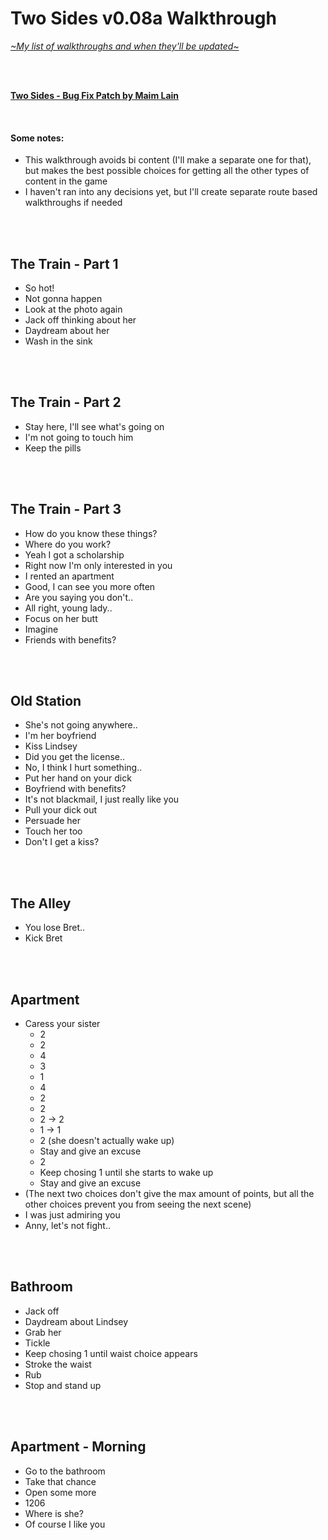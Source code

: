 # Two Sides v0.08a Walkthrough 
[*\~My list of walkthroughs and when they'll be updated\~*](https://www.patreon.com/maimlain)

<br>
<br>

[**Two Sides - Bug Fix Patch by Maim Lain**](https://github.com/maim-lain/twosides/blob/master/bugfixes.md)

<br>

#### Some notes:
- This walkthrough avoids bi content (I'll make a separate one for that), but makes the best possible choices for getting all the other types of content in the game
- I haven't ran into any decisions yet, but I'll create separate route based walkthroughs if needed

<br>
<br>

## The Train - Part 1
- So hot!
- Not gonna happen
- Look at the photo again
- Jack off thinking about her
- Daydream about her
- Wash in the sink

<br>
<br>

## The Train - Part 2
- Stay here, I'll see what's going on
- I'm not going to touch him
- Keep the pills

<br>
<br>

## The Train - Part 3
- How do you know these things?
- Where do you work?
- Yeah I got a scholarship
- Right now I'm only interested in you
- I rented an apartment
- Good, I can see you more often
- Are you saying you don't..
- All right, young lady..
- Focus on her butt
- Imagine
- Friends with benefits?

<br>
<br>

## Old Station
- She's not going anywhere..
- I'm her boyfriend
- Kiss Lindsey
- Did you get the license..
- No, I think I hurt something..
- Put her hand on your dick
- Boyfriend with benefits?
- It's not blackmail, I just really like you
- Pull your dick out
- Persuade her
- Touch her too
- Don't I get a kiss?

<br>
<br>

## The Alley
- You lose Bret..
- Kick Bret

<br>
<br>

## Apartment
- Caress your sister
    - 2
    - 2
    - 4
    - 3
    - 1
    - 4
    - 2
    - 2
    - 2 -> 2
    - 1 -> 1
    - 2 (she doesn't actually wake up)
    - Stay and give an excuse
    - 2
    - Keep chosing 1 until she starts to wake up
    - Stay and give an excuse
- (The next two choices don't give the max amount of points, but all the other choices prevent you from seeing the next scene)
- I was just admiring you
- Anny, let's not fight..

<br>
<br>

## Bathroom
- Jack off
- Daydream about Lindsey
- Grab her
- Tickle
- Keep chosing 1 until waist choice appears
- Stroke the waist
- Rub
- Stop and stand up

<br>
<br>

## Apartment - Morning
- Go to the bathroom
- Take that chance
- Open some more
- 1206
- Where is she?
- Of course I like you

<!---

fail:

"<Anny> You're right, these things happen and I'm grateful you're here to protect me,"
  
"Sorry, my brother, I swear I was just scared, it's been a long time since we've seen each other!",
  
"Well, I think over time we'll get used to it,"
"<Anny> Can we change the subject? I'm a bit uncomfortable"
  
"You're right",
"...",

--->
